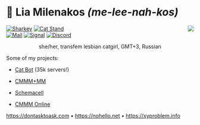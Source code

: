 # 🌺 Lia Milenakos *(me-lee-nah-kos)*

<img align="right" src="https://github-readme-stats.vercel.app/api?username=milenakos&theme=synthwave&show_icons=true">

[![Sharkey](https://img.shields.io/badge/%40milenakos%40catgirl.center-DB6072?logo=mastodon&logoColor=white)](https://catgirl.center/@milenakos)
[![Cat Stand](https://img.shields.io/badge/discord.gg%2Fstaring-5865F2?logo=discord&logoColor=white)](https://discord.gg/staring)
<br content="">
[![Mail](https://img.shields.io/badge/lia%40minkos.lol-D14836?logo=gmail&logoColor=white)](mailto:lia@minkos.lol)
[![Signal](https://img.shields.io/badge/%40milenakos.69-3A76F0?logo=signal&logoColor=white)](https://signal.me/#eu/eQGXeYY5EmN-fXJiDIG3j3sBTN_1CXfoFelhA-pgcG0GAQdeVPRHJYQWR7lCLr-a)
[![Discord](https://img.shields.io/badge/%40milenakos-5865F2?logo=discord&logoColor=white)](https://discord.com/users/553093932012011520)

<p align="center">
she/her, transfem lesbian catgirl, GMT+3, Russian
</p>

Some of my projects:

- [Cat Bot](https://github.com/milenakos/cat-bot) (35k servers!)

- [CMMM+MM](https://milenakos.itch.io/cmmm-plus-milenakos-mod)

- [Schemacell](https://milenakos.itch.io/schemacell)

- [CMMM Online](https://milenakos.itch.io/cmmm-online)

https://dontasktoask.com • https://nohello.net • https://xyproblem.info
